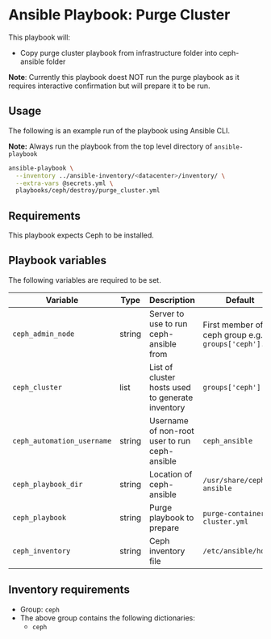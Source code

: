 # Ansible Playbook: Purge Cluster

This playbook will:

- Copy purge cluster playbook from infrastructure folder into ceph-ansible folder

**Note**: Currently this playbook doest NOT run the purge playbook as it requires interactive confirmation but will prepare it to be run.

## Usage

The following is an example run of the playbook using Ansible CLI.

**Note:** Always run the playbook from the top level directory of `ansible-playbook`

```sh
ansible-playbook \
  --inventory ../ansible-inventory/<datacenter>/inventory/ \
  --extra-vars @secrets.yml \
  playbooks/ceph/destroy/purge_cluster.yml
```

## Requirements

This playbook expects Ceph to be installed.

## Playbook variables

The following variables are required to be set.

| Variable | Type | Description | Default |
| -------- | ---- | ----------- | ------- |
| `ceph_admin_node` | string | Server to use to run ceph-ansible from | First member of ceph group e.g. `groups['ceph'].0` |
| `ceph_cluster` | list | List of cluster hosts used to generate inventory | `groups['ceph']` |
| `ceph_automation_username` | string | Username of non-root user to run ceph-ansible | `ceph_ansible` |
| `ceph_playbook_dir` | string | Location of ceph-ansible | `/usr/share/ceph-ansible` |
| `ceph_playbook` | string | Purge playbook to prepare | `purge-container-cluster.yml` |
| `ceph_inventory` | string | Ceph inventory file | `/etc/ansible/hosts` |


## Inventory requirements

- Group: `ceph`
- The above group contains the following dictionaries:
  - `ceph`
